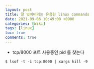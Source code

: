 ```yaml
---
layout: post
title: 잘 잊어버리는 유용한 linux commands 
date: 2021-09-06 10:49:00 +0900
categories: [Wiki]
tags: [linux]
toc: true
comments: true
---
```


- tcp/8000 포트 사용중인 pid 를 찾는다

```
$ lsof -t -i tcp:8000 | xargs kill -9
```
